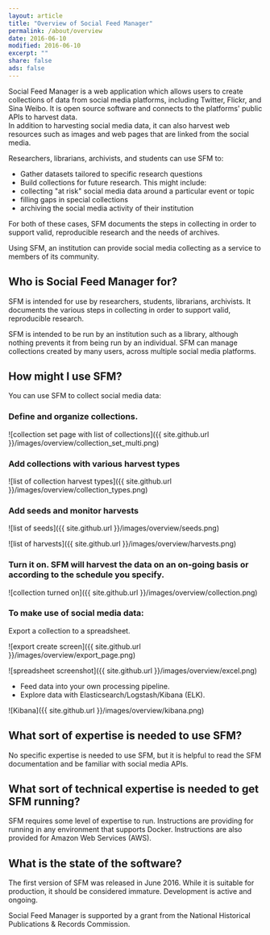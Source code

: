 ```yaml
---
layout: article
title: "Overview of Social Feed Manager"
permalink: /about/overview
date: 2016-06-10
modified: 2016-06-10
excerpt: ""
share: false
ads: false
---
```


Social Feed Manager is a web application which allows users to create collections of data from social media platforms, 
including Twitter, Flickr, and Sina Weibo. It is open source software and connects to the platforms' public APIs to harvest data.  
In addition to harvesting social media data, it can also harvest web resources such as images and web pages that are linked from the social media.

Researchers, librarians, archivists, and students can use SFM to:


*  Gather datasets tailored to specific research questions
*  Build collections for future research. This might include:
  *  collecting "at risk" social media data around a particular event or topic
  *  filling gaps in special collections
  *  archiving the social media activity of their institution

For both of these cases, SFM documents the steps in collecting in order to support valid, reproducible research and the needs of archives.

Using SFM, an institution can provide social media collecting as a service to members of its community.

Who is Social Feed Manager for?
-------------------------------
SFM is intended for use by researchers, students, librarians, archivists.  It documents the various steps in collecting in order to support valid, reproducible research.

SFM is intended to be run by an institution such as a library, although nothing prevents it from being run by an individual. SFM can manage collections created by many users, across multiple social media platforms.

How might I use SFM?
--------------------
You can use SFM to collect social media data:

### Define and organize collections.

![collection set page with list of collections]({{ site.github.url }}/images/overview/collection_set_multi.png)

### Add collections with various harvest types

![list of collection harvest types]({{ site.github.url }}/images/overview/collection_types.png)

### Add seeds and monitor harvests

![list of seeds]({{ site.github.url }}/images/overview/seeds.png)

![list of harvests]({{ site.github.url }}/images/overview/harvests.png)

### Turn it on.  SFM will harvest the data on an on-going basis or according to the schedule you specify.

![collection turned on]({{ site.github.url }}/images/overview/collection.png)

### To make use of social media data:

Export a collection to a spreadsheet.

![export create screen]({{ site.github.url }}/images/overview/export_page.png)

![spreadsheet screenshot]({{ site.github.url }}/images/overview/excel.png)

*  Feed data into your own processing pipeline.
*  Explore data with Elasticsearch/Logstash/Kibana (ELK).

![Kibana]({{ site.github.url }}/images/overview/kibana.png)

What sort of expertise is needed to use SFM?
--------------------------------------------
No specific expertise is needed to use SFM, but it is helpful to read the SFM documentation and be familiar with social media APIs.

What sort of technical expertise is needed to get SFM running?
--------------------------------------------------------------
SFM requires some level of expertise to run.  Instructions are providing for running in any environment that supports Docker.  Instructions are also provided for Amazon Web Services (AWS).

What is the state of the software?
----------------------------------
The first version of SFM was released in June 2016.  While it is suitable for production, it should be considered immature.  Development is active and ongoing.


Social Feed Manager is supported by a grant from the National Historical Publications & Records Commission. 
